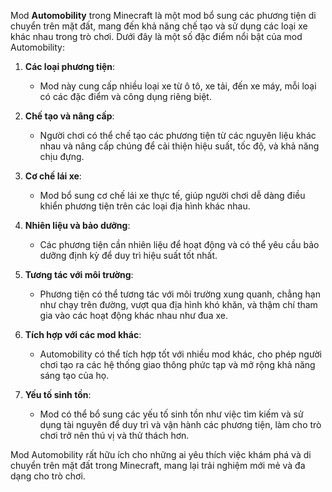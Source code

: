Mod **Automobility** trong Minecraft là một mod bổ sung các phương tiện di chuyển trên mặt đất, mang đến khả năng chế tạo và sử dụng các loại xe khác nhau trong trò chơi. Dưới đây là một số đặc điểm nổi bật của mod Automobility:

1. **Các loại phương tiện**:
   - Mod này cung cấp nhiều loại xe từ ô tô, xe tải, đến xe máy, mỗi loại có các đặc điểm và công dụng riêng biệt.

2. **Chế tạo và nâng cấp**:
   - Người chơi có thể chế tạo các phương tiện từ các nguyên liệu khác nhau và nâng cấp chúng để cải thiện hiệu suất, tốc độ, và khả năng chịu đựng.

3. **Cơ chế lái xe**:
   - Mod bổ sung cơ chế lái xe thực tế, giúp người chơi dễ dàng điều khiển phương tiện trên các loại địa hình khác nhau.

4. **Nhiên liệu và bảo dưỡng**:
   - Các phương tiện cần nhiên liệu để hoạt động và có thể yêu cầu bảo dưỡng định kỳ để duy trì hiệu suất tốt nhất.

5. **Tương tác với môi trường**:
   - Phương tiện có thể tương tác với môi trường xung quanh, chẳng hạn như chạy trên đường, vượt qua địa hình khó khăn, và thậm chí tham gia vào các hoạt động khác nhau như đua xe.

6. **Tích hợp với các mod khác**:
   - Automobility có thể tích hợp tốt với nhiều mod khác, cho phép người chơi tạo ra các hệ thống giao thông phức tạp và mở rộng khả năng sáng tạo của họ.

7. **Yếu tố sinh tồn**:
   - Mod có thể bổ sung các yếu tố sinh tồn như việc tìm kiếm và sử dụng tài nguyên để duy trì và vận hành các phương tiện, làm cho trò chơi trở nên thú vị và thử thách hơn.

Mod Automobility rất hữu ích cho những ai yêu thích việc khám phá và di chuyển trên mặt đất trong Minecraft, mang lại trải nghiệm mới mẻ và đa dạng cho trò chơi.
